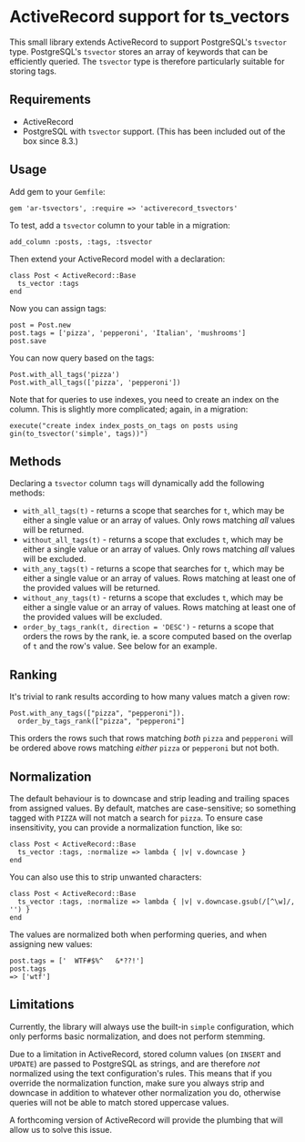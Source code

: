 # ActiveRecord support for ts_vectors

This small library extends ActiveRecord to support PostgreSQL's `tsvector` type. PostgreSQL's `tsvector` stores an array of keywords that can be efficiently queried. The `tsvector` type is therefore particularly suitable for storing tags.

## Requirements

* ActiveRecord
* PostgreSQL with `tsvector` support. (This has been included out of the box since 8.3.)

## Usage

Add gem to your `Gemfile`:

    gem 'ar-tsvectors', :require => 'activerecord_tsvectors'

To test, add a `tsvector` column to your table in a migration:

    add_column :posts, :tags, :tsvector

Then extend your ActiveRecord model with a declaration:

    class Post < ActiveRecord::Base
      ts_vector :tags
    end

Now you can assign tags:

    post = Post.new
    post.tags = ['pizza', 'pepperoni', 'Italian', 'mushrooms']
    post.save

You can now query based on the tags:

    Post.with_all_tags('pizza')
    Post.with_all_tags(['pizza', 'pepperoni'])

Note that for queries to use indexes, you need to create an index on the column. This is slightly more complicated; again, in a migration:

    execute("create index index_posts_on_tags on posts using gin(to_tsvector('simple', tags))")

## Methods

Declaring a `tsvector` column `tags` will dynamically add the following methods:

* `with_all_tags(t)` - returns a scope that searches for `t`, which may be either a single value or an array of values. Only rows matching _all_ values will be returned.
* `without_all_tags(t)` - returns a scope that excludes `t`, which may be either a single value or an array of values. Only rows matching _all_ values will be excluded.
* `with_any_tags(t)` - returns a scope that searches for `t`, which may be either a single value or an array of values. Rows matching at least one of the provided values will be returned.
* `without_any_tags(t)` - returns a scope that excludes `t`, which may be either a single value or an array of values. Rows matching at least one of the provided values will be excluded.
* `order_by_tags_rank(t, direction = 'DESC')` - returns a scope that orders the rows by the rank, ie. a score computed based on the overlap of `t` and the row's value. See below for an example.

## Ranking

It's trivial to rank results according to how many values match a given row:

    Post.with_any_tags(["pizza", "pepperoni"]).
      order_by_tags_rank(["pizza", "pepperoni"]

This orders the rows such that rows matching _both_ `pizza` and `pepperoni` will be ordered above rows matching _either_ `pizza` or `pepperoni` but not both.

## Normalization

The default behaviour is to downcase and strip leading and trailing spaces from assigned values. By default, matches are case-sensitive; so something tagged with `PIZZA` will not match a search for `pizza`. To ensure case insensitivity, you can provide a normalization function, like so:

    class Post < ActiveRecord::Base
      ts_vector :tags, :normalize => lambda { |v| v.downcase }
    end

You can also use this to strip unwanted characters:

    class Post < ActiveRecord::Base
      ts_vector :tags, :normalize => lambda { |v| v.downcase.gsub(/[^\w]/, '') }
    end

The values are normalized both when performing queries, and when assigning new values:

    post.tags = ['  WTF#$%^   &*??!']
    post.tags
    => ['wtf']

## Limitations

Currently, the library will always use the built-in `simple` configuration, which only performs basic normalization, and does not perform stemming.

Due to a limitation in ActiveRecord, stored column values (on `INSERT` and `UPDATE`) are passed to PostgreSQL as strings, and are therefore *not* normalized using the text configuration's rules. This means that if you override the normalization function, make sure you always strip and downcase in addition to whatever other normalization you do, otherwise queries will not be able to match stored uppercase values.

A forthcoming version of ActiveRecord will provide the plumbing that will allow us to solve this issue.
